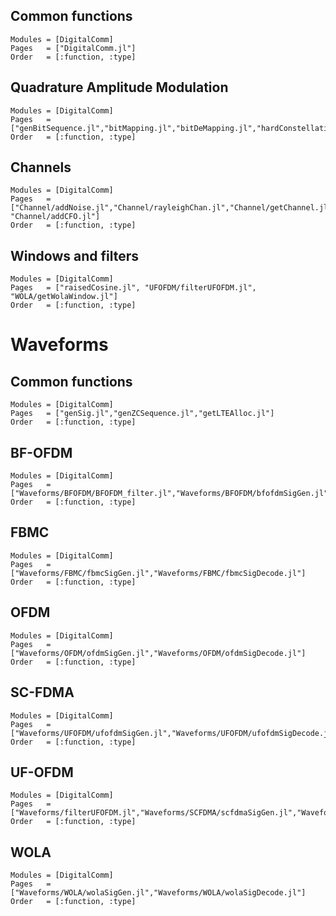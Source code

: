 ## Common functions

```@autodocs
Modules = [DigitalComm]
Pages   = ["DigitalComm.jl"]
Order   = [:function, :type]
```

## Quadrature Amplitude Modulation

```@autodocs
Modules = [DigitalComm]
Pages   = ["genBitSequence.jl","bitMapping.jl","bitDeMapping.jl","hardConstellation.jl","symbolDemapper.jl"]
Order   = [:function, :type]
```

## Channels

```@autodocs
Modules = [DigitalComm]
Pages   = ["Channel/addNoise.jl","Channel/rayleighChan.jl","Channel/getChannel.jl", "Channel/addCFO.jl"]
Order   = [:function, :type]
```

## Windows and filters

```@autodocs
Modules = [DigitalComm]
Pages   = ["raisedCosine.jl", "UFOFDM/filterUFOFDM.jl", "WOLA/getWolaWindow.jl"]
Order   = [:function, :type]
```

# Waveforms

## Common functions

```@autodocs
Modules = [DigitalComm]
Pages   = ["genSig.jl","genZCSequence.jl","getLTEAlloc.jl"]
Order   = [:function, :type]
```

## BF-OFDM

```@autodocs
Modules = [DigitalComm]
Pages   = ["Waveforms/BFOFDM/BFOFDM_filter.jl","Waveforms/BFOFDM/bfofdmSigGen.jl","Waveforms/BFOFDM/bfofdmSigDecode.jl","Waveforms/BFOFDM/carrierManipulation.jl"]
Order   = [:function, :type]
```

## FBMC

```@autodocs
Modules = [DigitalComm]
Pages   = ["Waveforms/FBMC/fbmcSigGen.jl","Waveforms/FBMC/fbmcSigDecode.jl"]
Order   = [:function, :type]
```

## OFDM

```@autodocs
Modules = [DigitalComm]
Pages   = ["Waveforms/OFDM/ofdmSigGen.jl","Waveforms/OFDM/ofdmSigDecode.jl"]
Order   = [:function, :type]
```

## SC-FDMA

```@autodocs
Modules = [DigitalComm]
Pages   = ["Waveforms/UFOFDM/ufofdmSigGen.jl","Waveforms/UFOFDM/ufofdmSigDecode.jl"]
Order   = [:function, :type]
```

## UF-OFDM

```@autodocs
Modules = [DigitalComm]
Pages   = ["Waveforms/filterUFOFDM.jl","Waveforms/SCFDMA/scfdmaSigGen.jl","Waveforms/SCFDMA/scfdmaSigDecode.jl"]
Order   = [:function, :type]
```

## WOLA

```@autodocs
Modules = [DigitalComm]
Pages   = ["Waveforms/WOLA/wolaSigGen.jl","Waveforms/WOLA/wolaSigDecode.jl"]
Order   = [:function, :type]
```
